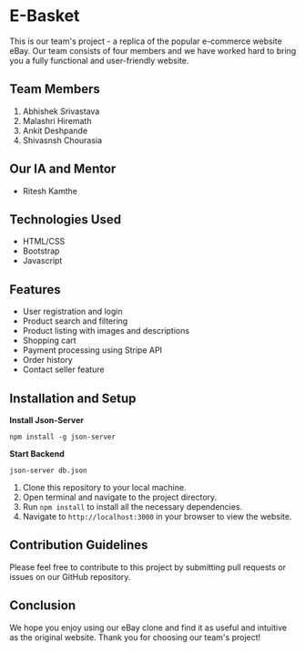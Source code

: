 # E-Basket

This is our team's project - a replica of the popular e-commerce website eBay. Our team consists of four members and we have worked hard to bring you a fully functional and user-friendly website.

## Team Members

1. Abhishek Srivastava
2. Malashri Hiremath
3. Ankit Deshpande
4. Shivasnsh Chourasia

## Our IA and Mentor

-   Ritesh Kamthe

## Technologies Used

-   HTML/CSS
-   Bootstrap
-   Javascript

## Features

-   User registration and login
-   Product search and filtering
-   Product listing with images and descriptions
-   Shopping cart
-   Payment processing using Stripe API
-   Order history
-   Contact seller feature

## Installation and Setup

**Install Json-Server**

`npm install -g json-server`

**Start Backend**

`json-server db.json`

1. Clone this repository to your local machine.
2. Open terminal and navigate to the project directory.
3. Run `npm install` to install all the necessary dependencies.
4. Navigate to `http://localhost:3000` in your browser to view the website.

## Contribution Guidelines

Please feel free to contribute to this project by submitting pull requests or issues on our GitHub repository.

## Conclusion

We hope you enjoy using our eBay clone and find it as useful and intuitive as the original website. Thank you for choosing our team's project!
